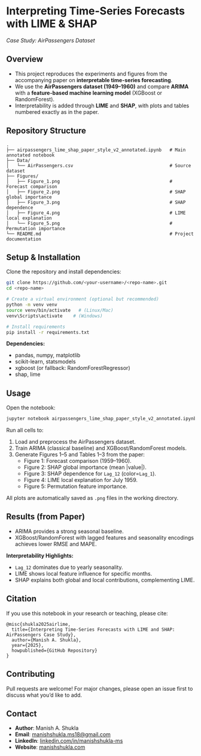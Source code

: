# Interpreting Time-Series Forecasts with LIME & SHAP
*Case Study: AirPassengers Dataset*

## Overview
- This project reproduces the experiments and figures from the accompanying paper on **interpretable time-series forecasting**.  
- We use the **AirPassengers dataset (1949–1960)** and compare **ARIMA** with a **feature-based machine learning model** (XGBoost or RandomForest).  
- Interpretability is added through **LIME** and **SHAP**, with plots and tables numbered exactly as in the paper.

## Repository Structure
```
.
├── airpassengers_lime_shap_paper_style_v2_annotated.ipynb   # Main annotated notebook
├── Data/
│   └── AirPassengers.csv                                    # Source dataset
├── Figures/
│   ├── Figure_1.png                                         # Forecast comparison
│   ├── Figure_2.png                                         # SHAP global importance
│   ├── Figure_3.png                                         # SHAP dependence
│   ├── Figure_4.png                                         # LIME local explanation
│   └── Figure_5.png                                         # Permutation importance
└── README.md                                                # Project documentation
```

## Setup & Installation
Clone the repository and install dependencies:

```bash
git clone https://github.com/<your-username>/<repo-name>.git
cd <repo-name>

# Create a virtual environment (optional but recommended)
python -m venv venv
source venv/bin/activate   # (Linux/Mac)
venv\Scripts\activate    # (Windows)

# Install requirements
pip install -r requirements.txt
```

**Dependencies:**
- pandas, numpy, matplotlib  
- scikit-learn, statsmodels  
- xgboost (or fallback: RandomForestRegressor)  
- shap, lime  

## Usage
Open the notebook:

```bash
jupyter notebook airpassengers_lime_shap_paper_style_v2_annotated.ipynb
```

Run all cells to:
1. Load and preprocess the AirPassengers dataset.  
2. Train ARIMA (classical baseline) and XGBoost/RandomForest models.  
3. Generate Figures 1–5 and Tables 1–3 from the paper:
   - Figure 1: Forecast comparison (1959–1960).  
   - Figure 2: SHAP global importance (mean |value|).  
   - Figure 3: SHAP dependence for `Lag_12` (color=`Lag_1`).  
   - Figure 4: LIME local explanation for July 1959.  
   - Figure 5: Permutation feature importance.  

All plots are automatically saved as `.png` files in the working directory.

## Results (from Paper)
- ARIMA provides a strong seasonal baseline.  
- XGBoost/RandomForest with lagged features and seasonality encodings achieves lower RMSE and MAPE.  

**Interpretability Highlights:**
- `Lag_12` dominates due to yearly seasonality.  
- LIME shows local feature influence for specific months.  
- SHAP explains both global and local contributions, complementing LIME.  

## Citation
If you use this notebook in your research or teaching, please cite:

```
@misc{shukla2025airlime,
  title={Interpreting Time-Series Forecasts with LIME and SHAP: AirPassengers Case Study},
  author={Manish A. Shukla},
  year={2025},
  howpublished={GitHub Repository}
}
```

## Contributing
Pull requests are welcome! For major changes, please open an issue first to discuss what you’d like to add.

## Contact
- **Author**: Manish A. Shukla  
- **Email**: manishshukla.ms18@gmail.com  
- **LinkedIn**: [linkedin.com/in/manishshukla-ms](https://www.linkedin.com/in/manishshukla-ms)  
- **Website**: [manishshukla.com](https://www.manishshukla.com)  
